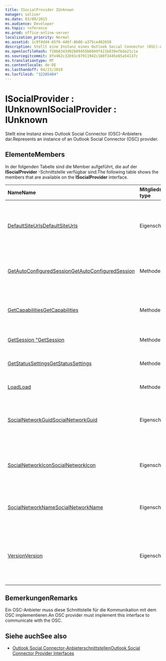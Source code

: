 ```yaml
---
title: ISocialProvider IUnknown
manager: soliver
ms.date: 03/09/2015
ms.audience: Developer
ms.topic: reference
ms.prod: office-online-server
localization_priority: Normal
ms.assetid: 1c9f4dd4-65f6-446f-8b86-a375ce402658
description: Stellt eine Instanz eines Outlook Social Connector (OSC)-Anbieters dar.
ms.openlocfilehash: f28b8343d92b09455b6049f421b839efbda21c1a
ms.sourcegitcommit: 8fe462c32b91c87911942c188f3445e85a54137c
ms.translationtype: MT
ms.contentlocale: de-DE
ms.lasthandoff: 04/23/2019
ms.locfileid: "32285484"
---
```

# <a name="isocialprovider--iunknown"></a><span data-ttu-id="9f814-103">ISocialProvider : IUnknown</span><span class="sxs-lookup"><span data-stu-id="9f814-103">ISocialProvider : IUnknown</span></span>

<span data-ttu-id="9f814-104">Stellt eine Instanz eines Outlook Social Connector (OSC)-Anbieters dar.</span><span class="sxs-lookup"><span data-stu-id="9f814-104">Represents an instance of an Outlook Social Connector (OSC) provider.</span></span>
  
## <a name="members"></a><span data-ttu-id="9f814-105">Elemente</span><span class="sxs-lookup"><span data-stu-id="9f814-105">Members</span></span>

<span data-ttu-id="9f814-106">In der folgenden Tabelle sind die Member aufgeführt, die auf der **ISocialProvider** -Schnittstelle verfügbar sind.</span><span class="sxs-lookup"><span data-stu-id="9f814-106">The following table shows the members that are available on the **ISocialProvider** interface.</span></span> 
  
|<span data-ttu-id="9f814-107">**Name**</span><span class="sxs-lookup"><span data-stu-id="9f814-107">**Name**</span></span>|<span data-ttu-id="9f814-108">**Mitgliedstyp**</span><span class="sxs-lookup"><span data-stu-id="9f814-108">**Member type**</span></span>|<span data-ttu-id="9f814-109">**Beschreibung**</span><span class="sxs-lookup"><span data-stu-id="9f814-109">**Description**</span></span>|
|:-----|:-----|:-----|
|[<span data-ttu-id="9f814-110">DefaultSiteUrls</span><span class="sxs-lookup"><span data-stu-id="9f814-110">DefaultSiteUrls</span></span>](isocialprovider-defaultsiteurls.md) <br/> |<span data-ttu-id="9f814-111">Eigenschaft</span><span class="sxs-lookup"><span data-stu-id="9f814-111">Property</span></span>  <br/> |<span data-ttu-id="9f814-112">Gibt ein Array von Zeichenfolgen zurück, die Website-URLs für den OSC-Anbieter angeben.</span><span class="sxs-lookup"><span data-stu-id="9f814-112">Returns an array of strings that specify site URLs for the OSC provider.</span></span>  <br/> |
|[<span data-ttu-id="9f814-113">GetAutoConfiguredSession</span><span class="sxs-lookup"><span data-stu-id="9f814-113">GetAutoConfiguredSession</span></span>](isocialprovider-getautoconfiguredsession.md) <br/> |<span data-ttu-id="9f814-114">Methode</span><span class="sxs-lookup"><span data-stu-id="9f814-114">Method</span></span>  <br/> |<span data-ttu-id="9f814-115">Ruft eine automatisch konfigurierte [ISocialSession](isocialsessioniunknown.md)-Schnittstelle ab.</span><span class="sxs-lookup"><span data-stu-id="9f814-115">Gets an automatically configured [ISocialSession](isocialsessioniunknown.md) interface.</span></span>  <br/> |
|[<span data-ttu-id="9f814-116">GetCapabilities</span><span class="sxs-lookup"><span data-stu-id="9f814-116">GetCapabilities</span></span>](isocialprovider-getcapabilities.md) <br/> |<span data-ttu-id="9f814-117">Methode</span><span class="sxs-lookup"><span data-stu-id="9f814-117">Method</span></span>  <br/> |<span data-ttu-id="9f814-118">Ruft eine Zeichenfolge ab, die die Anbieter Funktionen beschreibt.</span><span class="sxs-lookup"><span data-stu-id="9f814-118">Gets a string that describes provider capabilities.</span></span>  <br/> |
|[<span data-ttu-id="9f814-119">GetSession "</span><span class="sxs-lookup"><span data-stu-id="9f814-119">GetSession</span></span>](isocialprovider-getsession.md) <br/> |<span data-ttu-id="9f814-120">Methode</span><span class="sxs-lookup"><span data-stu-id="9f814-120">Method</span></span>  <br/> |<span data-ttu-id="9f814-121">Ruft eine [ISocialSession](isocialsessioniunknown.md) -Schnittstelle ab.</span><span class="sxs-lookup"><span data-stu-id="9f814-121">Gets an [ISocialSession](isocialsessioniunknown.md) interface.</span></span>  <br/> |
|[<span data-ttu-id="9f814-122">GetStatusSettings</span><span class="sxs-lookup"><span data-stu-id="9f814-122">GetStatusSettings</span></span>](isocialprovider-getstatussettings.md) <br/> |<span data-ttu-id="9f814-123">Methode</span><span class="sxs-lookup"><span data-stu-id="9f814-123">Method</span></span>  <br/> |<span data-ttu-id="9f814-124">Diese Methode wird derzeit nicht unterstützt.</span><span class="sxs-lookup"><span data-stu-id="9f814-124">This method is currently not supported.</span></span>  <br/> |
|[<span data-ttu-id="9f814-125">Load</span><span class="sxs-lookup"><span data-stu-id="9f814-125">Load</span></span>](isocialprovider-load.md) <br/> |<span data-ttu-id="9f814-126">Methode</span><span class="sxs-lookup"><span data-stu-id="9f814-126">Method</span></span>  <br/> |<span data-ttu-id="9f814-127">Initialisiert den OSC-Anbieter.</span><span class="sxs-lookup"><span data-stu-id="9f814-127">Initializes the OSC provider.</span></span>  <br/> |
|[<span data-ttu-id="9f814-128">SocialNetworkGuid</span><span class="sxs-lookup"><span data-stu-id="9f814-128">SocialNetworkGuid</span></span>](isocialprovider-socialnetworkguid.md) <br/> |<span data-ttu-id="9f814-129">Eigenschaft</span><span class="sxs-lookup"><span data-stu-id="9f814-129">Property</span></span>  <br/> |<span data-ttu-id="9f814-130">Gibt eine GUID, die einen eindeutigen Bezeichner für das soziale Netzwerk darstellt.</span><span class="sxs-lookup"><span data-stu-id="9f814-130">Returns a GUID that represents a unique identifier for the social network.</span></span>  <br/> |
|[<span data-ttu-id="9f814-131">SocialNetworkIcon</span><span class="sxs-lookup"><span data-stu-id="9f814-131">SocialNetworkIcon</span></span>](isocialprovider-socialnetworkicon.md) <br/> |<span data-ttu-id="9f814-132">Eigenschaft</span><span class="sxs-lookup"><span data-stu-id="9f814-132">Property</span></span>  <br/> |<span data-ttu-id="9f814-133">Gibt ein Bytearray zurück, das das Symbol für das soziale Netzwerk darstellt.</span><span class="sxs-lookup"><span data-stu-id="9f814-133">Returns an array of bytes that represents the icon for the social network.</span></span>  <br/> |
|[<span data-ttu-id="9f814-134">SocialNetworkName</span><span class="sxs-lookup"><span data-stu-id="9f814-134">SocialNetworkName</span></span>](isocialprovider-socialnetworkname.md) <br/> |<span data-ttu-id="9f814-135">Eigenschaft</span><span class="sxs-lookup"><span data-stu-id="9f814-135">Property</span></span>  <br/> |<span data-ttu-id="9f814-136">Gibt eine Zeichenfolge, die den Namen des sozialen Netzwerks darstellt.</span><span class="sxs-lookup"><span data-stu-id="9f814-136">Returns a string that represents the social network name.</span></span>  <br/> |
|[<span data-ttu-id="9f814-137">Version</span><span class="sxs-lookup"><span data-stu-id="9f814-137">Version</span></span>](isocialprovider-version.md) <br/> |<span data-ttu-id="9f814-138">Eigenschaft</span><span class="sxs-lookup"><span data-stu-id="9f814-138">Property</span></span>  <br/> |<span data-ttu-id="9f814-139">Gibt eine Zeichenfolge, die die Versionsnummer des Anbieters für dieses soziale Netzwerk darstellt.</span><span class="sxs-lookup"><span data-stu-id="9f814-139">Returns a string that represents the version number of the provider for this social network.</span></span>  <br/> |
   
## <a name="remarks"></a><span data-ttu-id="9f814-140">Bemerkungen</span><span class="sxs-lookup"><span data-stu-id="9f814-140">Remarks</span></span>

<span data-ttu-id="9f814-141">Ein OSC-Anbieter muss diese Schnittstelle für die Kommunikation mit dem OSC implementieren.</span><span class="sxs-lookup"><span data-stu-id="9f814-141">An OSC provider must implement this interface to communicate with the OSC.</span></span>
  
## <a name="see-also"></a><span data-ttu-id="9f814-142">Siehe auch</span><span class="sxs-lookup"><span data-stu-id="9f814-142">See also</span></span>

- [<span data-ttu-id="9f814-143">Outlook Social Connector-Anbieterschnittstellen</span><span class="sxs-lookup"><span data-stu-id="9f814-143">Outlook Social Connector Provider Interfaces</span></span>](outlook-social-connector-provider-interfaces.md)

